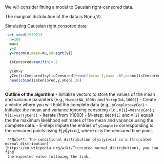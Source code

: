

We will consider fitting a model to Gausian right-censored data. 

The marginal distribution of the data is N(mu,V).

Simulating Gaussian right censored data

```r
 set.seed(195021)
  n=100
  mu=4
  v=2
  y=rnorm(n,mean=mu,sd=sqrt(v))
  
  isCensored=runif(n)<.2
  
  yCen=y
  yCen[isCensored]=y[isCensored]+runif(min=-1,max=-.02,n=sum(isCensored)) 
  head(cbind(isCensored,y,yCen),20)
 
```

**Outline of the algorithm**
    - Initialize vectors to store the values of the mean and variance paramters (e.g., `M=rep(NA,1000)` and `V=rep(NA,1000)`)
    - Create a vector where you will hold the complete data (e.g., `yComplete=yCen`)
    - Initialize the mean and variance ignoring censoring (i.e., `M[1]=mean(yCen)` ; `V[1]=var(yCen)`).
    - Iterate (from 1:1000)
        - M-step: set `M[i]` and `V[i]` equalt the the maximum likelihood estimates of the mean and variance using the complete data.
        - E-step: impute the entries of `yComplete` corresponding to the censored points using E[yi|yi>ci], where ci is the censored time point.
        
        
     **Note**: The conditional distribution p[yi|yi>ci] is a [truncated normal distribution](https://en.wikipedia.org/wiki/Truncated_normal_distribution), you can find
     the expected value following the link.
        
